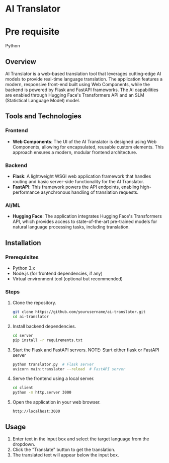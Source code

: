 
# AI Translator

# Pre requisite
Python

## Overview
AI Translator is a web-based translation tool that leverages cutting-edge AI models to provide real-time language translation. The application features a modern, responsive front-end built using Web Components, while the backend is powered by Flask and FastAPI frameworks. The AI capabilities are enabled through Hugging Face's Transformers API and an SLM (Statistical Language Model) model.

## Tools and Technologies

### Frontend
- **Web Components**: The UI of the AI Translator is designed using Web Components, allowing for encapsulated, reusable custom elements. This approach ensures a modern, modular frontend architecture.

### Backend
- **Flask**: A lightweight WSGI web application framework that handles routing and basic server-side functionality for the AI Translator.
- **FastAPI**: This framework powers the API endpoints, enabling high-performance asynchronous handling of translation requests.

### AI/ML
- **Hugging Face**: The application integrates Hugging Face's Transformers API, which provides access to state-of-the-art pre-trained models for natural language processing tasks, including translation.

## Installation

### Prerequisites
- Python 3.x
- Node.js (for frontend dependencies, if any)
- Virtual environment tool (optional but recommended)

### Steps
1. Clone the repository.
   ```bash
   git clone https://github.com/yourusername/ai-translator.git
   cd ai-translator
   ```

2. Install backend dependencies.
   ```bash
   cd server
   pip install -r requirements.txt
   ```

3. Start the Flask and FastAPI servers.
   NOTE: Start either flask or FastAPI server
   ```bash
   python translator.py  # Flask server
   uvicorn main:translator --reload  # FastAPI server
   ```

5. Serve the frontend using a local server.
   ```bash
   cd client
   python -m http.server 3000
   ```

6. Open the application in your web browser.
   ```
   http://localhost:3000
   ```

## Usage
1. Enter text in the input box and select the target language from the dropdown.
2. Click the "Translate" button to get the translation.
3. The translated text will appear below the input box.

